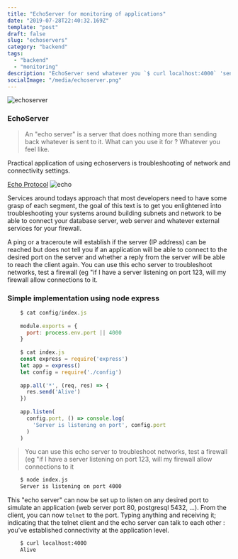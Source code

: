 ```yaml
---
title: "EchoServer for monitoring of applications"
date: "2019-07-28T22:40:32.169Z"
template: "post"
draft: false
slug: "echoservers"
category: "backend"
tags:
  - "backend"
  - "monitoring"
description: "EchoServer send whatever you `$ curl localhost:4000` 'sent to it'. \"sent to it\""
socialImage: "/media/echoserver.png"
---
```


![echoserver](/media/echoserver.png)

### EchoServer

> An "echo server" is a server that does nothing more than sending back whatever is sent to it. What can you use it for ? Whatever you feel like.

Practical application of using echoservers is troubleshooting of network and connectivity settings.

[Echo Protocol](https://en.wikipedia.org/wiki/Echo_Protocol)
![echo]("/media/echoserver.png")

Services around todays approach that most developers need to have some grasp of each segment, the goal of this text is to get you enlightened into troubleshooting your systems around building subnets and network to be able to connect your database server, web server and whatever external services for your firewall.

A ping or a traceroute will establish if the server (IP address) can be reached but does not tell you if an application will be able to connect to the desired port on the server and whether a reply from the server will be able to reach the client again. You can use this echo server to troubleshoot networks, test a firewall (eg "if I have a server listening on port 123, will my firewall allow connections to it.

### Simple implementation using node express

```javascript
    $ cat config/index.js
    
    module.exports = {
      port: process.env.port || 4000
    }
    
    $ cat index.js
    const express = require('express')
    let app = express()
    let config = require('./config')
    
    app.all('*', (req, res) => {
      res.send('Alive')
    })
    
    app.listen(
      config.port, () => console.log(
        'Server is listening on port', config.port
      )
    )
```

> You can use this echo server to troubleshoot networks, test a firewall (eg "if I have a server listening on port 123, will my firewall allow connections to it

```bash
    $ node index.js
    Server is listening on port 4000
```

This "echo server" can now be set up to listen on any desired port to simulate an application (web server port 80, postgresql 5432, ...). From the client, you can now `telnet` to the port. Typing anything and receiving it; indicating that the telnet client and the echo server can talk to each other : you've established connectivity at the application level.

```bash
    $ curl localhost:4000
    Alive
```